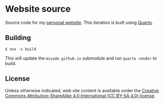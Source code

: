 # Website source
Source code for my [personal website](https://mike.depalatis.net). This
iteration is built using [Quarto](https://quarto.org/).

## Building
```
$ nox -s build
```
This will update the `mivade.github.io` submodule and run `quarto render` to build.

## License
Unless otherwise indicated, web site content is available under the [Creative
Commons Attribution-ShareAlike 4.0 International (CC BY-SA 4.0) license](https://creativecommons.org/licenses/by-sa/4.0/).
